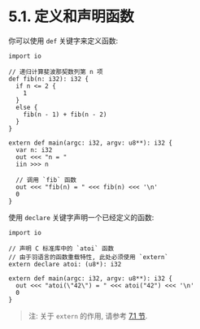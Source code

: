 # 5.1. 定义和声明函数

你可以使用 `def` 关键字来定义函数:

```yu
import io

// 递归计算斐波那契数列第 n 项
def fib(n: i32): i32 {
  if n <= 2 {
    1
  }
  else {
    fib(n - 1) + fib(n - 2)
  }
}

extern def main(argc: i32, argv: u8**): i32 {
  var n: i32
  out <<< "n = "
  iin >>> n

  // 调用 `fib` 函数
  out <<< "fib(n) = " <<< fib(n) <<< '\n'
  0
}
```

使用 `declare` 关键字声明一个已经定义的函数:

```yu
import io

// 声明 C 标准库中的 `atoi` 函数
// 由于羽语言的函数重载特性, 此处必须使用 `extern`
extern declare atoi: (u8*): i32

extern def main(argc: i32, argv: u8**): i32 {
  out <<< "atoi(\"42\") = " <<< atoi("42") <<< '\n'
  0
}
```

> 注: 关于 `extern` 的作用, 请参考 [7.1 节](modules/visibility.md).
